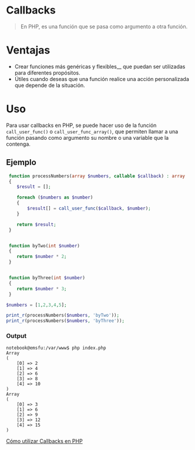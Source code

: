 

# Callbacks


> En PHP, es una función que se pasa como argumento a otra función. 

# Ventajas
- Crear funciones más genéricas y flexibles__ que puedan ser utilizadas para diferentes propósitos.
- Útiles cuando deseas que una función realice una acción personalizada que depende de la situación.

# Uso

Para usar callbacks en PHP, se puede hacer uso de la función `call_user_func()` o `call_user_func_array()`, que permiten llamar a una función pasando como argumento su nombre o una variable que la contenga.


## Ejemplo



```php 
 function processNumbers(array $numbers, callable $callback) : array 
 {
    $result = [];

    foreach ($numbers as $number) 
    {
        $result[] = call_user_func($callback, $number);
    }

    return $result;
 }


 function byTwo(int $number)
 {
    return $number * 2;
 }


 function byThree(int $number)
 {
    return $number * 3;
 }

$numbers = [1,2,3,4,5];

print_r(processNumbers($numbers, 'byTwo'));
print_r(processNumbers($numbers, 'byThree'));

```

### Output

```
notebook@emsfu:/var/www$ php index.php
Array
(
    [0] => 2
    [1] => 4
    [2] => 6
    [3] => 8
    [4] => 10
)
Array
(
    [0] => 3
    [1] => 6
    [2] => 9
    [3] => 12
    [4] => 15
)

```



[Cómo utilizar Callbacks en PHP](https://asilvabe.dev/blog/callbacks-in-php)

